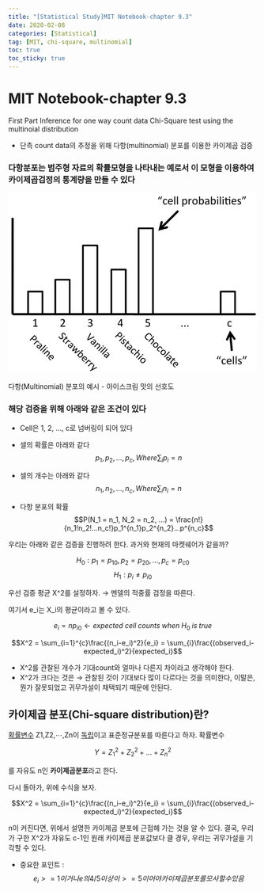 ```yaml
---
title: "[Statistical Study]MIT Notebook-chapter 9.3"
date: 2020-02-08
categories: [Statistical]
tag: [MIT, chi-square, multinomial]
toc: true
toc_sticky: true
---
```


# MIT Notebook-chapter 9.3

First Part Inference for one way count data Chi-Square test using the multinoial distribution

- 단측 count data의 추정을 위해 다항(multinomial) 분포를 이용한 카이제곱 검증

### 다항분포는 범주형 자료의 확률모형을 나타내는 예로서 이 모형을 이용하여 카이제곱검정의 통계량을 만들 수 있다

![graph](/assets/img/statistical/9.3_graph.png)

다항(Multinomial) 분포의 예시 - 아이스크림 맛의 선호도

### 해당 검증을 위해 아래와 같은 조건이 있다

- Cell은 1, 2, ..., c로 넘버링이 되어 있다
- 셀의 확률은 아래와 같다
$$p_1, p_2, ..., p_c, Where \sum_{i}p_i=n$$

- 셀의 개수는 아래와 같다
$$n_1, n_2, ..., n_c, Where \sum_{i}n_i = n$$

- 다항 분포의 확률
$$P(N_1 = n_1, N_2 = n_2, ...) = \frac{n!}{n_1!n_2!...n_c!}p_1^{n_1}p_2^{n_2}...p^{n_c}$$

우리는 아래와 같은 검증을 진행하려 한다.
과거와 현재의 마켓쉐어가 같을까?

$$H_0 : p_1 = p_{10}, p_2 = p_{20}, ..., p_c = p_{c0}$$
$$H_1: p_i \neq p_{i0}$$

우선 검증 평균 X^2를 설정하자. → 멘델의 적중률 검정을 따른다.

여기서 e_i는 X_i의 평균이라고 볼 수 있다.

$$e_i = np_{i0} \leftarrow expected \;cell\;counts\;when\; H_0\; is\; true$$

$$X^2 = \sum_{i=1}^{c}\frac{(n_i-e_i)^2}{e_i} = \sum_{i}\frac{(observed_i-expected_i)^2}{expected_i}$$

- X^2를 관찰된 개수가 기대count와 얼마나 다른지 차이라고 생각해야 한다.
- X^2가 크다는 것은 → 관찰된 것이 기대보다 많이 다르다는 것을 의미한다,
이말은,  뭔가 잘못되었고 귀무가설이 채택되기 때문에 안된다.

## 카이제곱 분포(Chi-square distribution)란?

[확률변수](https://librewiki.net/index.php?title=%ED%99%95%EB%A5%A0%EB%B3%80%EC%88%98&action=edit&redlink=1) Z1,Z2,⋯,Zn이 [독립](https://librewiki.net/index.php?title=%EB%8F%85%EB%A6%BD&action=edit&redlink=1)이고 표준정규분포를 따른다고 하자. 확률변수

$$Y=Z_1^2 + Z_2^2 + ... + Z_n^2$$

를 자유도 n인 **카이제곱분포**라고 한다.

다시 돌아가, 위에 수식을 보자.

$$X^2 = \sum_{i=1}^{c}\frac{(n_i-e_i)^2}{e_i} = \sum_{i}\frac{(observed_i-expected_i)^2}{expected_i}$$

n이 커진다면, 위에서 설명한 카이제곱 분포에 근접헤 가는 것을 알 수 있다.
결국, 우리가 구한 X^2가 자유도 c-1인 원래 카이제곱 분포값보다 클 경우, 우리는 귀무가설을 기각할 수 있다.

- 중요한 포인트 :
$$ e_i >= 1이거나 e의 4/5이상이 >=5이어야 카이제곱 분포를 모사할 수 있음$$
